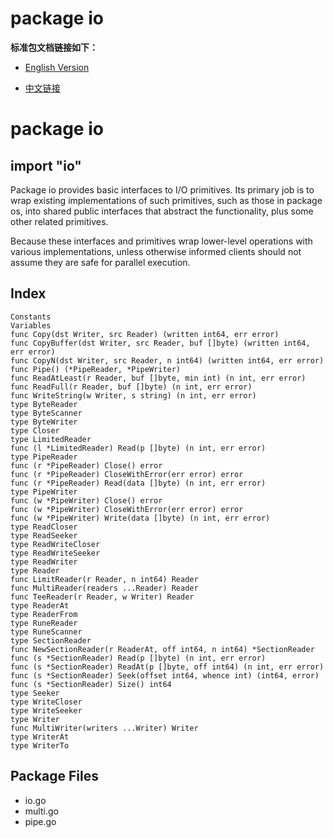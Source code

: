 # package io
**标准包文档链接如下：**  
- [English Version](https://godoc.org/io)

- [中文链接](http://docscn.studygolang.com/pkg/io/)


# package io
## import "io"

Package io provides basic interfaces to I/O primitives. Its primary job is to wrap existing implementations of such primitives, such as those in package os, into shared public interfaces that abstract the functionality, plus some other related primitives.

Because these interfaces and primitives wrap lower-level operations with various implementations, unless otherwise informed clients should not assume they are safe for parallel execution.

## Index
```
Constants  
Variables  
func Copy(dst Writer, src Reader) (written int64, err error)  
func CopyBuffer(dst Writer, src Reader, buf []byte) (written int64, err error)  
func CopyN(dst Writer, src Reader, n int64) (written int64, err error)  
func Pipe() (*PipeReader, *PipeWriter)  
func ReadAtLeast(r Reader, buf []byte, min int) (n int, err error)  
func ReadFull(r Reader, buf []byte) (n int, err error)  
func WriteString(w Writer, s string) (n int, err error)  
type ByteReader  
type ByteScanner  
type ByteWriter  
type Closer  
type LimitedReader  
func (l *LimitedReader) Read(p []byte) (n int, err error)  
type PipeReader  
func (r *PipeReader) Close() error  
func (r *PipeReader) CloseWithError(err error) error  
func (r *PipeReader) Read(data []byte) (n int, err error)  
type PipeWriter  
func (w *PipeWriter) Close() error  
func (w *PipeWriter) CloseWithError(err error) error  
func (w *PipeWriter) Write(data []byte) (n int, err error)  
type ReadCloser  
type ReadSeeker  
type ReadWriteCloser  
type ReadWriteSeeker  
type ReadWriter  
type Reader  
func LimitReader(r Reader, n int64) Reader  
func MultiReader(readers ...Reader) Reader  
func TeeReader(r Reader, w Writer) Reader  
type ReaderAt  
type ReaderFrom  
type RuneReader  
type RuneScanner  
type SectionReader  
func NewSectionReader(r ReaderAt, off int64, n int64) *SectionReader  
func (s *SectionReader) Read(p []byte) (n int, err error)  
func (s *SectionReader) ReadAt(p []byte, off int64) (n int, err error)  
func (s *SectionReader) Seek(offset int64, whence int) (int64, error)  
func (s *SectionReader) Size() int64  
type Seeker  
type WriteCloser  
type WriteSeeker  
type Writer  
func MultiWriter(writers ...Writer) Writer  
type WriterAt  
type WriterTo  
```
## Package Files
- io.go
- multi.go 
- pipe.go